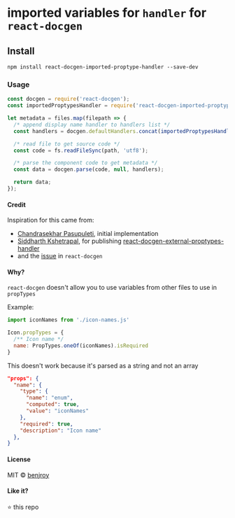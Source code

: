 # imported variables for `handler` for `react-docgen`

## Install
```
npm install react-docgen-imported-proptype-handler --save-dev
```

### Usage
```js
const docgen = require('react-docgen');
const importedProptypesHandler = require('react-docgen-imported-proptype-handler');

let metadata = files.map(filepath => {
  /* append display name handler to handlers list */
  const handlers = docgen.defaultHandlers.concat(importedProptypesHandler(filepath));

  /* read file to get source code */
  const code = fs.readFileSync(path, 'utf8');

  /* parse the component code to get metadata */
  const data = docgen.parse(code, null, handlers);

  return data;
});
```

#### Credit
Inspiration for this came from:
- [Chandrasekhar Pasupuleti](https://github.com/pasupuletics), initial implementation
- [Siddharth Kshetrapal](https://github.com/siddharthkp), for publishing [react-docgen-external-proptypes-handler](https://github.com/siddharthkp/react-docgen-external-proptypes-handler)
- and the [issue](https://github.com/reactjs/react-docgen/issues/33) in `react-docgen`

#### Why?
`react-docgen` doesn't allow you to use variables from other files to use in `propTypes`

Example:

```js
import iconNames from './icon-names.js'

Icon.propTypes = {
  /** Icon name */
  name: PropTypes.oneOf(iconNames).isRequired
}
```

This doesn't work because it's parsed as a string and not an array

```json
"props": {
  "name": {
    "type": {
      "name": "enum",
      "computed": true,
      "value": "iconNames"
    },
    "required": true,
    "description": "Icon name"
  },
}
```

#### License
MIT © [benjroy](https://github.com/benjroy)

#### Like it?
:star: this repo
